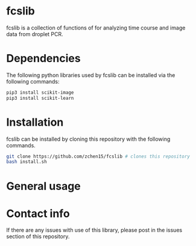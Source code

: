 # fcslib
fcslib is a collection of functions of for analyzing time course and image data from droplet PCR.

# Dependencies
The following python libraries used by fcslib can be installed via the following commands:
```bash
pip3 install scikit-image
pip3 install scikit-learn
```

# Installation
fcslib can be installed by cloning this repository with the following commands.
```bash
git clone https://github.com/zchen15/fcslib	# clones this repository
bash install.sh
```

# General usage


# Contact info
If there are any issues with use of this library, please post in the issues section of this repository.

